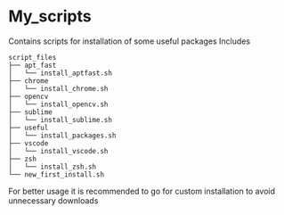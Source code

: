 # My_scripts

Contains scripts for installation of some useful packages
Includes
```
script_files
├── apt_fast
│   └── install_aptfast.sh
├── chrome
│   └── install_chrome.sh
├── opencv
│   └── install_opencv.sh
├── sublime
│   └── install_sublime.sh
├── useful
│   └── install_packages.sh
├── vscode
│   └── install_vscode.sh
├── zsh
│   └── install_zsh.sh
└── new_first_install.sh
```

For better usage it is recommended to go for custom installation to avoid unnecessary downloads